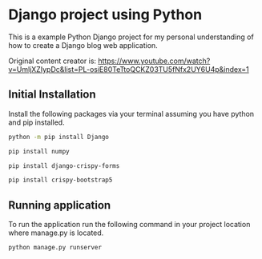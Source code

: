# Django project using Python
This is a example Python Django project for my personal understanding of how to create a Django blog web application.

Original content creator is: 
https://www.youtube.com/watch?v=UmljXZIypDc&list=PL-osiE80TeTtoQCKZ03TU5fNfx2UY6U4p&index=1

## Initial Installation
Install the following packages via your terminal assuming you have python and pip installed.
```bash
python -m pip install Django
```
```bash
pip install numpy
```
```bash
pip install django-crispy-forms
```
```bash
pip install crispy-bootstrap5
```
## Running application
To run the application run the following command in your project location where manage.py is located.
```bash
python manage.py runserver
```